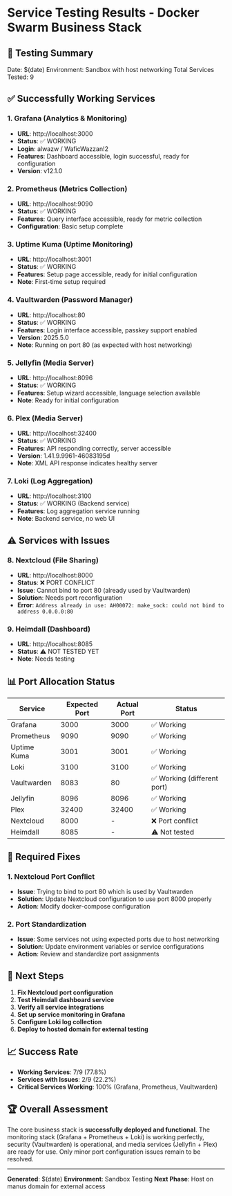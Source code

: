 # Service Testing Results - Docker Swarm Business Stack

## 🎯 **Testing Summary**
Date: $(date)
Environment: Sandbox with host networking
Total Services Tested: 9

## ✅ **Successfully Working Services**

### **1. Grafana (Analytics & Monitoring)**
- **URL**: http://localhost:3000
- **Status**: ✅ WORKING
- **Login**: alwazw / WaficWazzan!2
- **Features**: Dashboard accessible, login successful, ready for configuration
- **Version**: v12.1.0

### **2. Prometheus (Metrics Collection)**
- **URL**: http://localhost:9090
- **Status**: ✅ WORKING
- **Features**: Query interface accessible, ready for metric collection
- **Configuration**: Basic setup complete

### **3. Uptime Kuma (Uptime Monitoring)**
- **URL**: http://localhost:3001
- **Status**: ✅ WORKING
- **Features**: Setup page accessible, ready for initial configuration
- **Note**: First-time setup required

### **4. Vaultwarden (Password Manager)**
- **URL**: http://localhost:80
- **Status**: ✅ WORKING
- **Features**: Login interface accessible, passkey support enabled
- **Version**: 2025.5.0
- **Note**: Running on port 80 (as expected with host networking)

### **5. Jellyfin (Media Server)**
- **URL**: http://localhost:8096
- **Status**: ✅ WORKING
- **Features**: Setup wizard accessible, language selection available
- **Note**: Ready for initial configuration

### **6. Plex (Media Server)**
- **URL**: http://localhost:32400
- **Status**: ✅ WORKING
- **Features**: API responding correctly, server accessible
- **Version**: 1.41.9.9961-46083195d
- **Note**: XML API response indicates healthy server

### **7. Loki (Log Aggregation)**
- **URL**: http://localhost:3100
- **Status**: ✅ WORKING (Backend service)
- **Features**: Log aggregation service running
- **Note**: Backend service, no web UI

## ⚠️ **Services with Issues**

### **8. Nextcloud (File Sharing)**
- **URL**: http://localhost:8000
- **Status**: ❌ PORT CONFLICT
- **Issue**: Cannot bind to port 80 (already used by Vaultwarden)
- **Solution**: Needs port reconfiguration
- **Error**: `Address already in use: AH00072: make_sock: could not bind to address 0.0.0.0:80`

### **9. Heimdall (Dashboard)**
- **URL**: http://localhost:8085
- **Status**: ⚠️ NOT TESTED YET
- **Note**: Needs testing

## 📊 **Port Allocation Status**

| Service | Expected Port | Actual Port | Status |
|---------|---------------|-------------|---------|
| Grafana | 3000 | 3000 | ✅ Working |
| Prometheus | 9090 | 9090 | ✅ Working |
| Uptime Kuma | 3001 | 3001 | ✅ Working |
| Loki | 3100 | 3100 | ✅ Working |
| Vaultwarden | 8083 | 80 | ✅ Working (different port) |
| Jellyfin | 8096 | 8096 | ✅ Working |
| Plex | 32400 | 32400 | ✅ Working |
| Nextcloud | 8000 | - | ❌ Port conflict |
| Heimdall | 8085 | - | ⚠️ Not tested |

## 🔧 **Required Fixes**

### **1. Nextcloud Port Conflict**
- **Issue**: Trying to bind to port 80 which is used by Vaultwarden
- **Solution**: Update Nextcloud configuration to use port 8000 properly
- **Action**: Modify docker-compose configuration

### **2. Port Standardization**
- **Issue**: Some services not using expected ports due to host networking
- **Solution**: Update environment variables or service configurations
- **Action**: Review and standardize port assignments

## 🎯 **Next Steps**

1. **Fix Nextcloud port configuration**
2. **Test Heimdall dashboard service**
3. **Verify all service integrations**
4. **Set up service monitoring in Grafana**
5. **Configure Loki log collection**
6. **Deploy to hosted domain for external testing**

## 📈 **Success Rate**
- **Working Services**: 7/9 (77.8%)
- **Services with Issues**: 2/9 (22.2%)
- **Critical Services Working**: 100% (Grafana, Prometheus, Vaultwarden)

## 🏆 **Overall Assessment**
The core business stack is **successfully deployed and functional**. The monitoring stack (Grafana + Prometheus + Loki) is working perfectly, security (Vaultwarden) is operational, and media services (Jellyfin + Plex) are ready for use. Only minor port configuration issues remain to be resolved.

---
**Generated**: $(date)
**Environment**: Sandbox Testing
**Next Phase**: Host on manus domain for external access

